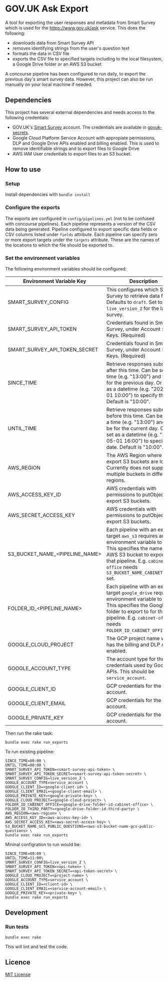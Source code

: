 # GOV.UK Ask Export

A tool for exporting the user responses and metadata from Smart Survey which is
used for the https://www.gov.uk/ask service. This does the following:

- downloads data from Smart Survey API
- removes identifying strings from the user's question text
- formats the data in CSV file
- exports the CSV file to specified targets including to the local filesystem,
  a Google Drive folder or an AWS S3 bucket

A concourse pipeline has been configured to run daily, to export the previous
day's smart survey data. However, this project can also be run manually on your
local machine if needed.

## Dependencies

This project has several external dependencies and needs access to the
following credentials:

- GOV.UK's [Smart Survey](https://www.smartsurvey.co.uk/) account. The
  credentials are available in [govuk-secrets][].
- Google Cloud Platform Service Account with appropiate permissions, DLP and
  Google Drive APIs enabled and billing enabled. This is used to remove
  identifiable strings and to export files to Google Drive
- AWS IAM User credentials to export files to an S3 bucket.

[govuk-secrets]: https://github.com/alphagov/govuk-secrets

## How to use

### Setup

Install dependencies with `bundle install`

### Configure the exports

The exports are configured in `config/pipelines.yml` (not to be confused with
concourse pipelines). Each pipeline represents a version of the CSV data being
generated. Pipeline configured to export specific data fields or CSV columns
listed under `fields` attribute. Each pipeline can specify zero or more export
targets under the `targets` attribute. These are the names of the locations to
which the file should be exported to.

### Set the environment variables

The following environment variables should be configured:

| Environment Variable Key       | Description                                                                                                                                                                                                                            |
|--------------------------------|----------------------------------------------------------------------------------------------------------------------------------------------------------------------------------------------------------------------------------------|
| SMART_SURVEY_CONFIG            | This configures which Smart Survey to retrieve data from. Defaults to `draft`. Set to `live_version_2` for the latest survey.                                                                                                          |
| SMART_SURVEY_API_TOKEN         | Credentials found in Smart Survey, under Account > API Keys. (Required)                                                                                                                                                                |
| SMART_SURVEY_API_TOKEN_SECRET  | Credentials found in Smart Survey, under Account > API Keys. (Required)                                                                                                                                                                |
| SINCE_TIME                     | Retrieve responses submitted after this time. Can be set as a time (e.g. "13:00") and will be for the previous day. Or can set as a datetime (e.g. "2020-05-01 10:00") to specify the date. Default is "10:00".                        |
| UNTIL_TIME                     | Retrieve responses submitted before this time. Can be set as a time (e.g. "13:00") and will be for the current day. Or can set as a datetime (e.g. "2020-05-01 16:00") to specify the date. Default is "10:00".                        |
| AWS_REGION                     | The AWS Region where the export S3 buckets are located. Currently does not support multiple buckets in different regions.                                                                                                              |
| AWS_ACCESS_KEY_ID              | AWS credentials with permissions to putObject to the export S3 buckets.                                                                                                                                                                |
| AWS_SECRET_ACCESS_KEY          | AWS credentials with permissions to putObject to the export S3 buckets.                                                                                                                                                                |
| S3_BUCKET_NAME_<PIPELINE_NAME> | Each pipeline with an export target `aws_s3` requires an environment variable to be set. This specifies the name of the AWS S3 bucket to export to for that pipeline. E.g. `cabinet-office` needs `S3_BUCKET_NAME_CABINET_OFFICE` set. |
| FOLDER_ID_<PIPELINE_NAME>      | Each pipeline with an export target `google_drive` requires an environment variable to be set. This specifies the Google Drive folder to export to for that pipeline. E.g. `cabinet-office` needs `FOLDER_ID_CABINET_OFFICE` set.      |
| GOOGLE_CLOUD_PROJECT           | The GCP project name which has the billing and DLP API enabled.                                                                                                                                                                        |
| GOOGLE_ACCOUNT_TYPE            | The account type for the credentials used by Google APIs. This should be `service_account`.                                                                                                                                            |
| GOOGLE_CLIENT_ID               | GCP credentials for the service account.                                                                                                                                                                                               |
| GOOGLE_CLIENT_EMAIL            | GCP credentials for the service account.                                                                                                                                                                                               |
| GOOGLE_PRIVATE_KEY             | GCP credentials for the service account.                                                                                                                                                                                               |

Then run the rake task:

```
bundle exec rake run_exports
```

To run existing pipeline:

```
SINCE_TIME=00:00 \
UNTIL_TIME=00:00 \
SMART_SURVEY_API_TOKEN=<smart-survey-api-token> \
SMART_SURVEY_API_TOKEN_SECRET=<smart-survey-api-token-secret> \
SMART_SURVEY_CONFIG=live_version_2 \
GOOGLE_ACCOUNT_TYPE=service_account \
GOOGLE_CLIENT_ID=<google-client-id> \
GOOGLE_CLIENT_EMAIL=<google-client-email> \
GOOGLE_PRIVATE_KEY=<google-private-key> \
GOOGLE_CLOUD_PROJECT=<google-cloud-project> \
FOLDER_ID_CABINET_OFFICE=<google-drive-folder-id-cabinet-office> \
FOLDER_ID_THIRD_PARTY=<google-drive-folder-id-third-party> \
AWS_REGION=<aws-region> \
AWS_ACCESS_KEY_ID=<aws-access-key-id> \
AWS_SECRET_ACCESS_KEY=<aws-secret-access-key> \
S3_BUCKET_NAME_GCS_PUBLIC_QUESTIONS=<aws-s3-bucket-name-gcs-public-questions> \
bundle exec rake run_exports
```

Mininal configration to run would be:

```
SINCE_TIME=09:00 \
UNTIL_TIME=11:00\
SMART_SURVEY_CONFIG=live_version_2 \
SMART_SURVEY_API_TOKEN=<api-token> \
SMART_SURVEY_API_TOKEN_SECRET=<api-token-secret> \
GOOGLE_CLOUD_PROJECT=<project-name> \
GOOGLE_ACCOUNT_TYPE=service_account \
GOOGLE_CLIENT_ID=<client-id> \
GOOGLE_CLIENT_EMAIL=<service-account-email> \
GOOGLE_PRIVATE_KEY=<private-key> \
bundle exec rake run_exports
```

## Development

### Run tests

```
bundle exec rake
```

This will lint and test the code.

## Licence

[MIT License](LICENCE)
